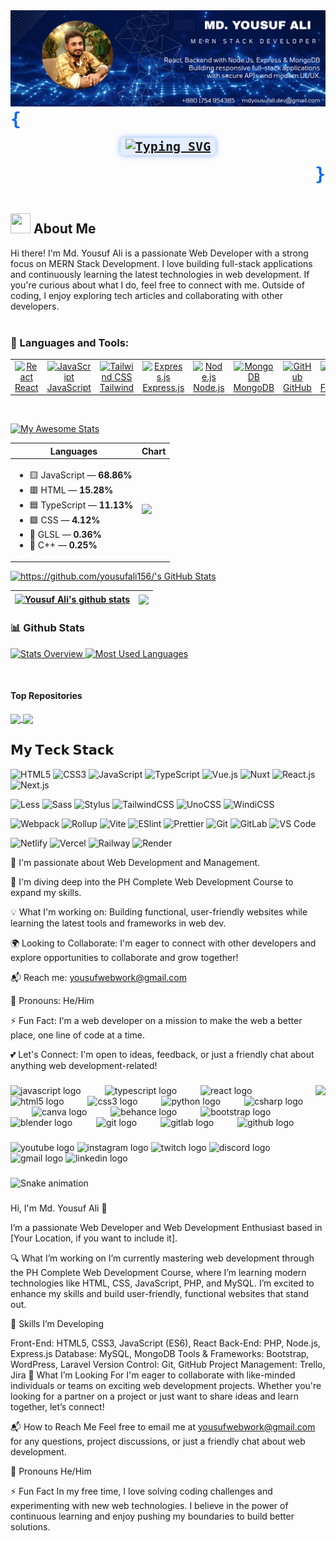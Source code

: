 
<img src="https://github.com/yousufali156/yousufali156/blob/main/Md.%20Yousuf%20Ali.png?raw=true"/>

<br/>
     
<p align="left" style="font-size: 28px; color: #0065F8; margin: 0;">
  <strong><samp>{</samp></strong>
</p>

<p align="center" style="margin: 15px 0;">
  <samp>
    <span style="color: #4300FF; font-weight: bold; font-size: 20px; background: rgba(0, 101, 248, 0.1); padding: 2px 8px; border-radius: 5px; box-shadow: 0 0 10px rgba(0, 101, 248, 0.5);">
      <a href="https://git.io/typing-svg">
        <img src="https://readme-typing-svg.demolab.com?font=Fira+Code&pause=1000&color=0065F8&width=435&lines=WelCome++++This+is+MD.+Yousuf+Ali;MERN+Stack+Web+Developer" alt="Typing SVG" />
      </a>
    </span>
  </samp>
</p>

<p align="right" style="font-size: 28px; color: #0065F8; margin: 0;">
  <strong><samp>}</samp></strong>
</p>

<br/>

<h2> <img width="32" height="32" src="https://img.icons8.com/?size=100&id=joATxKQkJdV6&format=png&color=000000" /> About Me</h2>
Hi there! I'm Md. Yousuf Ali is a passionate Web Developer with a strong focus on MERN Stack Development. I love building full-stack applications and continuously learning the latest technologies in web development. If you're curious about what I do, feel free to connect with me. Outside of coding, I enjoy exploring tech articles and collaborating with other developers.

<br>
<br>






### 🔨 Languages and Tools:
<table>
  <tr>
    <td align="center" width="96">
      <a href="https://reactjs.org" target="_blank" rel="noopener noreferrer">
        <img src="https://cdn.jsdelivr.net/gh/devicons/devicon/icons/react/react-original.svg" width="48" height="48" alt="React" />
        <br>React
      </a>
    </td>
    <td align="center" width="96">
      <a href="https://developer.mozilla.org/en-US/docs/Web/JavaScript" target="_blank" rel="noopener noreferrer">
        <img src="https://cdn.jsdelivr.net/gh/devicons/devicon/icons/javascript/javascript-original.svg" width="48" height="48" alt="JavaScript" />
        <br>JavaScript
      </a>
    </td>
    <td align="center" width="96">
      <a href="https://tailwindcss.com" target="_blank" rel="noopener noreferrer">
        <img src="https://www.vectorlogo.zone/logos/tailwindcss/tailwindcss-icon.svg" width="48" height="48" alt="Tailwind CSS" />
        <br>Tailwind
      </a>
    </td>
    <td align="center" width="96">
      <a href="https://expressjs.com" target="_blank" rel="noopener noreferrer">
        <img src="https://cdn.jsdelivr.net/gh/devicons/devicon/icons/express/express-original.svg" width="48" height="48" alt="Express.js" />
        <br>Express.js
      </a>
    </td>
    <td align="center" width="96">
      <a href="https://nodejs.org" target="_blank" rel="noopener noreferrer">
        <img src="https://cdn.jsdelivr.net/gh/devicons/devicon/icons/nodejs/nodejs-original.svg" width="48" height="48" alt="Node.js" />
        <br>Node.js
      </a>
    </td>
    <td align="center" width="96">
      <a href="https://www.mongodb.com" target="_blank" rel="noopener noreferrer">
        <img src="https://cdn.jsdelivr.net/gh/devicons/devicon/icons/mongodb/mongodb-original.svg" width="48" height="48" alt="MongoDB" />
        <br>MongoDB
      </a>
    </td>
    <td align="center" width="96">
      <a href="https://github.com" target="_blank" rel="noopener noreferrer">
        <img src="https://cdn.jsdelivr.net/gh/devicons/devicon/icons/github/github-original.svg" width="48" height="48" alt="GitHub" />
        <br>GitHub
      </a>
    </td>
    <td align="center" width="96">
      <a href="https://firebase.google.com" target="_blank" rel="noopener noreferrer">
        <img src="https://www.vectorlogo.zone/logos/firebase/firebase-icon.svg" width="48" height="48" alt="Firebase" />
        <br>Firebase
      </a>
    </td>
    <td align="center" width="96">
      <a href="https://vercel.com" target="_blank" rel="noopener noreferrer">
        <img src="https://www.vectorlogo.zone/logos/vercel/vercel-icon.svg" width="48" height="48" alt="Vercel" />
        <br>Vercel
      </a>
    </td>
    <td align="center" width="96">
      <a href="https://www.netlify.com" target="_blank" rel="noopener noreferrer">
        <img src="https://www.vectorlogo.zone/logos/netlify/netlify-icon.svg" width="48" height="48" alt="Netlify" />
        <br>Netlify
      </a>
    </td>
  </tr>
</table>










<br>



[![My Awesome Stats](https://awesome-github-stats.azurewebsites.net/user-stats/yousufali156/?cardType=level&preferLogin=false)](https://git.io/awesome-stats-card)


| Languages                                                                                                                                                                                      | Chart                                                                                                               |
| ---------------------------------------------------------------------------------------------------------------------------------------------------------------------------------------------- | ------------------------------------------------------------------------------------------------------------------- |
| <ul><li>🟨 JavaScript — **68.86%**</li><li>🟥 HTML — **15.28%**</li><li>🟦 TypeScript — **11.13%**</li><li>🟪 CSS — **4.12%**</li><li>🔵 GLSL — **0.36%**</li><li>🔴 C++ — **0.25%**</li></ul> | <img src="https://raw.githubusercontent.com/yousufali156/yousufali156/main/assets/language-chart.png" width="200"/> |


  <a href="https://awesome-github-stats.azurewebsites.net/index.html??cardType=level&preferLogin=false">    <img  alt="https://github.com/yousufali156/'s GitHub Stats" src="https://awesome-github-stats.azurewebsites.net/user-stats/https://github.com/yousufali156/?cardType=level&preferLogin=false" />  </a>

| <a href="https://github.com/yousufali156/github-readme-stats"><img align="center" src="https://github-readme-stats.vercel.app/api?username=yousufali156&show_icons=true&include_all_commits=true&theme=buefy&hide_border=true" alt="Yousuf Ali's github stats" /></a> | <a href="https://github.com/yousufali156/github-readme-stats"><img align="center" src="https://github-readme-stats.vercel.app/api/top-langs/?username=ayousufali156&layout=compact&theme=buefy&hide_border=true" /></a> |
| ------------- | ------------- |


### 📊 Github Stats
<a href='https://github.com/yousufali156/github-stats-transparent'>
  
![Stats Overview](https://raw.githubusercontent.com/yousufali156/github-stats-transparent/output/generated/overview.svg)
![Most Used Languages](https://raw.githubusercontent.com/yousufali156/github-stats-transparent/output/generated/languages.svg)

</a>

<br/>

#### Top Repositories


<a href="https://github.com/yousufali156/github-readme-stats">
  <img align="center" src="https://github-readme-stats.vercel.app/api/pin/?username=yousufali156&repo=github-readme-stats&theme=buefy" />
</a>
<a href="https://github.com/anuraghazra/yousufali156.github.io">
  <img align="center" src="https://github-readme-stats.vercel.app/api/pin/?username=yousufali156&repo=anuraghazra.github.io&theme=buefy" />
</a>

<br>



## 𝗠𝘆 𝗧𝗲𝗰𝗸 𝗦𝘁𝗮𝗰𝗸

![HTML5](https://img.shields.io/badge/-HTML5-%23E44D27?style=flat-square&logo=html5&logoColor=ffffff)
![CSS3](https://img.shields.io/badge/-CSS3-%231572B6?style=flat-square&logo=css3)
![JavaScript](https://img.shields.io/badge/-JavaScript-%23F7DF1C?style=flat-square&logo=javascript&logoColor=000000&labelColor=%23F7DF1C&color=%23FFCE5A)
![TypeScript](https://img.shields.io/badge/-TypeScript-007ACC?style=flat-square&logo=typescript&logoColor=white)
![Vue.js](https://img.shields.io/badge/-Vue.js-%232c3e50?style=flat-square&logo=vuedotjs)
![Nuxt](https://img.shields.io/badge/-Nuxt.js-%23282C34?style=flat-square&logo=nuxtdotjs)
![React.js](https://img.shields.io/badge/-React.js-%23282C34?style=flat-square&logo=react)
![Next.js](https://img.shields.io/badge/-Next.js-%23000000?style=flat-square&logo=nextdotjs)

![Less](https://img.shields.io/badge/-Less-%231d365d?style=flat-square&logo=less&logoColor=ffffff)
![Sass](https://img.shields.io/badge/-Sass-%23CC6699?style=flat-square&logo=sass&logoColor=ffffff)
![Stylus](https://img.shields.io/badge/-Stylus-%23333333?style=flat-square&logo=stylus)
![TailwindCSS](https://img.shields.io/badge/-TailwindCSS-%231a202c?style=flat-square&logo=tailwind-css)
![UnoCSS](https://img.shields.io/badge/-UnoCSS-%23333333?style=flat-square&logo=unocss)
![WindiCSS](https://img.shields.io/badge/-WindiCSS-%23000000?style=flat-square&logo=tailwind-css&&logoColor=48B0F1)

![Webpack](https://img.shields.io/badge/-Webpack-%232C3A42?style=flat-square&logo=webpack)
![Rollup](https://img.shields.io/badge/-Rollup-%23EC4A3F?style=flat-square&logo=rollupdotjs&logoColor=ffffff)
![Vite](https://img.shields.io/badge/-Vite-%23646CFF?style=flat-square&logo=vite&logoColor=ffffff)
![ESlint](https://img.shields.io/badge/-ESLint-%234B32C3?style=flat-square&logo=eslint)
![Prettier](https://img.shields.io/badge/-Prettier-%23F7B93E?style=flat-square&logo=prettier&logoColor=ffffff)
![Git](https://img.shields.io/badge/-Git-%23F05032?style=flat-square&logo=git&logoColor=%23ffffff)
![GitLab](https://img.shields.io/badge/-GitLab-FCA121?style=flat-square&logo=gitlab)
![VS Code](https://img.shields.io/badge/-VSCode-%23007ACC?style=flat-square&logo=visual-studio-code)

![Netlify](https://img.shields.io/badge/-Netlify-%2300C7B7?style=flat-square&logo=netlify&logoColor=ffffff)
![Vercel](https://img.shields.io/badge/-Vercel-%23ffffff?style=flat-square&logo=vercel&logoColor=000000)
![Railway](https://img.shields.io/badge/-Railway-%230B0D0E?style=flat-square&logo=railway)
![Render](https://img.shields.io/badge/-Render-%2346E3B7?style=flat-square&logo=render&logoColor=ffffff)












👋 I'm passionate about Web Development and Management.

🌱 I'm diving deep into the PH Complete Web Development Course to expand my skills.

💡 What I'm working on: Building functional, user-friendly websites while learning the latest tools and frameworks in web dev.

🌍 Looking to Collaborate: I'm eager to connect with other developers and explore opportunities to collaborate and grow together!

📬 Reach me: yousufwebwork@gmail.com

🎯 Pronouns: He/Him

⚡ Fun Fact: I'm a web developer on a mission to make the web a better place, one line of code at a time.

💕 Let's Connect: I'm open to ideas, feedback, or just a friendly chat about anything web development-related!


<!---
yousufali156/yousufali156 is a ✨ special ✨ repository because its `README.md` (this file) appears on your GitHub profile.
You can click the Preview link to take a look at your changes.
--->






###

<img align="right" height="121" src="https://media2.giphy.com/media/v1.Y2lkPTc5MGI3NjExenB6YXBydzNpdWhicnc2dXFleWltNGc0OHI1cW9waDB6N3AxMHg5dSZlcD12MV9pbnRlcm5hbF9naWZfYnlfaWQmY3Q9Zw/Rjub7AIEIbXT0tzbr3/giphy.gif"  />

###

<div align="left">
  <img src="https://cdn.jsdelivr.net/gh/devicons/devicon/icons/javascript/javascript-original.svg" height="30" alt="javascript logo"  />
  <img width="30" />
  <img src="https://cdn.jsdelivr.net/gh/devicons/devicon/icons/typescript/typescript-original.svg" height="30" alt="typescript logo"  />
  <img width="30" />
  <img src="https://cdn.jsdelivr.net/gh/devicons/devicon/icons/react/react-original.svg" height="30" alt="react logo"  />
  <img width="30" />
  <img src="https://cdn.jsdelivr.net/gh/devicons/devicon/icons/html5/html5-original.svg" height="30" alt="html5 logo"  />
  <img width="30" />
  <img src="https://cdn.jsdelivr.net/gh/devicons/devicon/icons/css3/css3-original.svg" height="30" alt="css3 logo"  />
  <img width="30" />
  <img src="https://cdn.jsdelivr.net/gh/devicons/devicon/icons/python/python-original.svg" height="30" alt="python logo"  />
  <img width="30" />
  <img src="https://cdn.jsdelivr.net/gh/devicons/devicon/icons/csharp/csharp-original.svg" height="30" alt="csharp logo"  />
  <img width="30" />
  <img src="https://cdn.jsdelivr.net/gh/devicons/devicon/icons/canva/canva-original.svg" height="30" alt="canva logo"  />
  <img width="30" />
  <img src="https://cdn.jsdelivr.net/gh/devicons/devicon/icons/behance/behance-original.svg" height="30" alt="behance logo"  />
  <img width="30" />
  <img src="https://cdn.jsdelivr.net/gh/devicons/devicon/icons/bootstrap/bootstrap-original.svg" height="30" alt="bootstrap logo"  />
  <img width="30" />
  <img src="https://cdn.jsdelivr.net/gh/devicons/devicon/icons/blender/blender-original.svg" height="30" alt="blender logo"  />
  <img width="30" />
  <img src="https://cdn.jsdelivr.net/gh/devicons/devicon/icons/git/git-original.svg" height="30" alt="git logo"  />
  <img width="30" />
  <img src="https://cdn.jsdelivr.net/gh/devicons/devicon/icons/gitlab/gitlab-original.svg" height="30" alt="gitlab logo"  />
  <img width="30" />
  <img src="https://cdn.jsdelivr.net/gh/devicons/devicon/icons/github/github-original.svg" height="30" alt="github logo"  />
</div>

###

<div align="left">
  <img src="https://img.shields.io/static/v1?message=Youtube&logo=youtube&label=&color=FF0000&logoColor=white&labelColor=&style=for-the-badge" height="35" alt="youtube logo"  />
  <img src="https://img.shields.io/static/v1?message=Instagram&logo=instagram&label=&color=E4405F&logoColor=white&labelColor=&style=for-the-badge" height="35" alt="instagram logo"  />
  <img src="https://img.shields.io/static/v1?message=Twitch&logo=twitch&label=&color=9146FF&logoColor=white&labelColor=&style=for-the-badge" height="35" alt="twitch logo"  />
  <img src="https://img.shields.io/static/v1?message=Discord&logo=discord&label=&color=7289DA&logoColor=white&labelColor=&style=for-the-badge" height="35" alt="discord logo"  />
  <img src="https://img.shields.io/static/v1?message=Gmail&logo=gmail&label=&color=D14836&logoColor=white&labelColor=&style=for-the-badge" height="35" alt="gmail logo"  />
  <img src="https://img.shields.io/static/v1?message=LinkedIn&logo=linkedin&label=&color=0077B5&logoColor=white&labelColor=&style=for-the-badge" height="35" alt="linkedin logo"  />
</div>

###

<img src="https://raw.githubusercontent.com/YFonline24/YFonline24/output/snake.svg" alt="Snake animation" />

###






































Hi, I'm Md. Yousuf Ali 👋

I’m a passionate Web Developer and Web Development Enthusiast based in [Your Location, if you want to include it].

🔍 What I’m working on
I’m currently mastering web development through the PH Complete Web Development Course, where I’m learning modern technologies like HTML, CSS, JavaScript, PHP, and MySQL. I’m excited to enhance my skills and build user-friendly, functional websites that stand out.

🌱 Skills I’m Developing

Front-End: HTML5, CSS3, JavaScript (ES6), React
Back-End: PHP, Node.js, Express.js
Database: MySQL, MongoDB
Tools & Frameworks: Bootstrap, WordPress, Laravel
Version Control: Git, GitHub
Project Management: Trello, Jira
💬 What I’m Looking For
I'm eager to collaborate with like-minded individuals or teams on exciting web development projects. Whether you're looking for a partner on a project or just want to share ideas and learn together, let’s connect!

📬 How to Reach Me
Feel free to email me at yousufwebwork@gmail.com for any questions, project discussions, or just a friendly chat about web development.

🎯 Pronouns
He/Him

⚡ Fun Fact
In my free time, I love solving coding challenges and experimenting with new web technologies. I believe in the power of continuous learning and enjoy pushing my boundaries to build better solutions.
